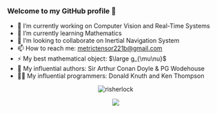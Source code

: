 ### Welcome to my GitHub profile 👋

- 🔭 I’m currently working on Computer Vision and Real-Time Systems
- 🌱 I’m currently learning Mathematics
- 👯 I’m looking to collaborate on Inertial Navigation System 
- 📫 How to reach me: metrictensor221b@gmail.com
- ⚡ My best mathematical object: $\large g_{\mu\nu}$
- 📖 My influential authors: Sir Arthur Conan Doyle & PG Wodehouse
- 👨‍💻 My influential programmers: Donald Knuth and Ken Thompson

<p align="center"> 
  <img src="https://komarev.com/ghpvc/?username=risherlock" alt="risherlock" /> 
</p>
<p align="center"> 
  <img src="https://github-readme-stats.vercel.app/api/top-langs/?username=risherlock&layout=compact" />
</p>
